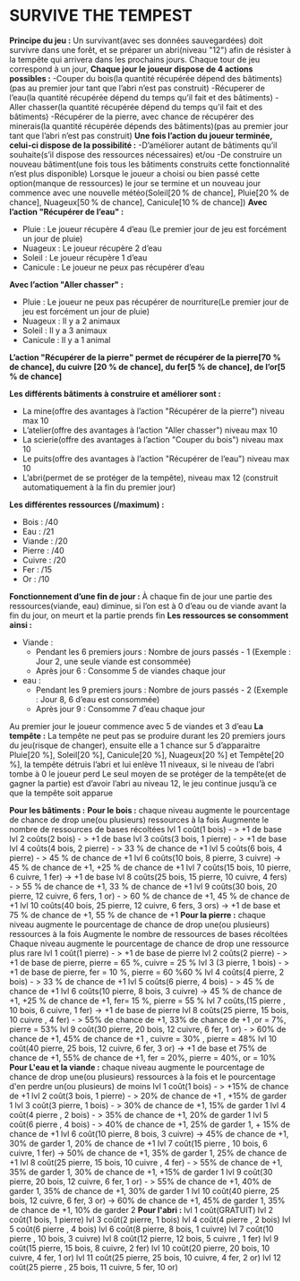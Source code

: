 SURVIVE THE TEMPEST
===================
**Principe du jeu :** Un survivant(avec ses données sauvegardées) doit survivre dans une forêt, et se préparer un abri(niveau "12") afin de résister à la tempête qui arrivera dans les
prochains jours.
Chaque tour de jeu correspond à un jour,
**Chaque jour le joueur dispose de 4 actions possibles :**
-Couper du bois(la quantité récupérée dépend des bâtiments)(pas au premier jour tant que l’abri n’est pas construit)
-Récuperer de l’eau(la quantité récupérée dépend du temps qu’il fait et des bâtiments)
-Aller chasser(la quantité récupérée dépend du temps qu’il fait et des bâtiments)
-Récupérer de la pierre, avec chance de récupérer des minerais(la quantité récupérée dépends des bâtiments)(pas au premier jour tant que l’abri n’est pas construit)
**Une fois l’action du joueur terminée, celui-ci dispose de la possibilité :**
-D’améliorer autant de bâtiments qu’il souhaite(s’il dispose des ressources nécessaires)
et/ou -De construire un nouveau bâtiment(une fois tous les bâtiments construits cette fonctionnalité n’est plus disponible)
Lorsque le joueur a choisi ou bien passé cette option(manque de ressources) le jour se termine
et un nouveau jour commence avec une nouvelle météo(Soleil[20 % de chance], Pluie[20 % de chance], Nuageux[50 % de chance], Canicule[10 % de chance])
**Avec l’action "Récupérer de l’eau" :**
- Pluie : Le joueur récupère 4 d’eau (Le premier jour de jeu est forcément un jour de pluie)
- Nuageux : Le joueur récupère 2 d’eau
- Soleil : Le joueur récupère 1 d’eau
- Canicule : Le joueur ne peux pas récupérer d’eau

**Avec l’action "Aller chasser" :**
- Pluie : Le joueur ne peux pas récupérer de nourriture(Le premier jour de jeu est forcément un jour de pluie)
- Nuageux : Il y a 2 animaux
- Soleil : Il y a 3 animaux
- Canicule : Il y a 1 animal

**L’action "Récupérer de la pierre" permet de récupérer de la pierre[70 % de chance], du cuivre [20 % de chance], du fer[5 % de chance], de l’or[5 % de chance]**

**Les différents bâtiments à construire et améliorer sont :**
- La mine(offre des avantages à l’action "Récupérer de la pierre") niveau max 10
- L’atelier(offre des avantages à l’action "Aller chasser") niveau max 10
- La scierie(offre des avantages à l’action "Couper du bois") niveau max 10
- Le puits(offre des avantages à l’action "Récupérer de l’eau") niveau max 10
- L’abri(permet de se protéger de la tempête), niveau max 12 (construit automatiquement à la fin du premier jour)

**Les différentes ressources (/maximum) :**
- Bois : /40
- Eau : /21
- Viande : /20
- Pierre : /40
- Cuivre : /20
- Fer : /15
- Or : /10

**Fonctionnement d’une fin de jour :**
À chaque fin de jour une partie des ressources(viande, eau) diminue, si l’on est à 0 d’eau ou de viande avant la fin du jour, on meurt et la partie prends fin
**Les ressources se consomment ainsi :**
- Viande :
    - Pendant les 6 premiers jours : Nombre de jours passés - 1 (Exemple : Jour 2, une seule viande est consommée)
    - Après jour 6 : Consomme 5 de viandes chaque jour
- eau :
    - Pendant les 9 premiers jours : Nombre de jours passés - 2 (Exemple : Jour 8, 6 d’eau est consommée)
    - Après jour 9 : Consomme 7 d’eau chaque jour

Au premier jour le joueur commence avec 5 de viandes et 3 d’eau
**La tempête :**
La tempête ne peut pas se produire durant les 20 premiers jours du jeu(risque de changer), ensuite elle a 1 chance sur 5 d’apparaitre
Pluie[20 %], Soleil[20 %], Canicule[20 %], Nuageux[20 %] et Tempête[20 %], la tempête détruis l’abri et lui enlève 11 niveaux, si le niveau de l’abri tombe à 0 le joueur perd
Le seul moyen de se protéger de la tempête(et de gagner la partie) est d’avoir l’abri au niveau 12, le jeu continue jusqu’à ce que la tempête soit apparue

**Pour les bâtiments :**
**Pour le bois :**
chaque niveau augmente le pourcentage de chance de drop une(ou plusieurs) ressources à la fois
Augmente le nombre de ressources de bases récoltées
lvl 1 coût(1 bois) - > +1 de base
lvl 2 coûts(2 bois) - > +1 de base
lvl 3 coûts(3 bois, 1 pierre) - > +1 de base
lvl 4 coûts(4 bois, 2 pierre) - > 33 % de chance de +1
lvl 5 coûts(6 bois, 4 pierre) - > 45 % de chance de +1
lvl 6 coûts(10 bois, 8 pierre, 3 cuivre) -> 45 % de chance de +1, +25 % de chance de +1
lvl 7 coûts(15 bois, 10 pierre, 6 cuivre, 1 fer) -> +1 de base
lvl 8 coûts(25 bois, 15 pierre, 10 cuivre, 4 fers) - > 55 % de chance de +1, 33 % de chance de +1
lvl 9 coûts(30 bois, 20 pierre, 12 cuivre, 6 fers, 1 or) - > 60 % de chance de +1, 45 % de chance de +1
lvl 10 coûts(40 bois, 25 pierre, 12 cuivre, 6 fers, 3 ors) -> +1 de base et 75 % de chance de +1, 55 % de chance de +1
**Pour la pierre :**
chaque niveau augmente le pourcentage de chance de drop une(ou plusieurs) ressources à la fois
Augmente le nombre de ressources de bases récoltées
Chaque niveau augmente le pourcentage de chance de drop une ressource plus rare
lvl 1 coût(1 pierre) - > +1 de base de pierre
lvl 2 coûts(2 pierre) - > +1 de base de pierre, pierre = 65 %, cuivre = 25 %
lvl 3  (3 pierre, 1 bois) - > +1 de base de pierre, fer = 10 %, pierre = 60 %60 %
lvl 4 coûts(4 pierre, 2 bois) - >  33 % de chance de +1
lvl 5 coûts(6 pierre, 4 bois) - > 45 % de chance de +1
lvl 6 coûts(10 pierre, 8 bois, 3 cuivre) -> 45 % de chance de +1, +25 % de chance de +1, fer= 15 %, pierre = 55 %
lvl 7 coûts,(15 pierre , 10 bois, 6 cuivre, 1 fer) -> +1 de base de pierre
lvl 8 coûts(25 pierre, 15 bois, 10 cuivre , 4 fer) - > 55% de chance de +1, 33% de chance de +1 ,or = 7%, pierre = 53%
lvl 9 coût(30 pierre, 20 bois, 12 cuivre, 6 fer, 1 or) - > 60% de chance de +1, 45% de chance de +1 , cuivre = 30% , pierre = 48%
lvl 10 coût(40 pierre, 25 bois, 12 cuivre, 6 fer, 3 or) -> +1 de base et 75% de chance de +1, 55% de chance de +1, fer = 20%, pierre = 40%, or = 10%
**Pour L'eau et la viande :**
chaque niveau augmente le pourcentage de chance de drop une(ou plusieurs) ressources à la fois
et le pourcentage d'en perdre un(ou plusieurs) de moins
lvl 1 coût(1 bois) - > +15% de chance de +1
lvl 2 coût(3 bois, 1 pierre) - > 20% de chance de +1 , +15% de garder 1
lvl 3 coût(3 pierre, 1 bois) - > 30% de chance de +1, 15% de garder 1
lvl 4 coût(4 pierre , 2 bois) - > 35% de chance de +1, 20% de garder 1
lvl 5 coût(6 pierre , 4 bois) - > 40% de chance de +1, 25% de garder 1, + 15% de chance de +1
lvl 6 coût(10 pierre, 8 bois, 3 cuivre) -> 45% de chance de +1, 30% de garder 1, 20% de chance de +1
lvl 7 coût(15 pierre , 10 bois, 6 cuivre, 1 fer) -> 50% de chance de +1, 35% de garder 1, 25% de chance de +1
lvl 8 coût(25 pierre, 15 bois, 10 cuivre , 4 fer) - > 55% de chance de +1, 35% de garder 1, 30% de chance de +1, +15% de garder 1
lvl 9 coût(30 pierre, 20 bois, 12 cuivre, 6 fer, 1 or) - > 55% de chance de +1, 40% de garder 1, 35% de chance de +1, 30% de garder 1
lvl 10 coût(40 pierre, 25 bois, 12 cuivre, 6 fer, 3 or) -> 60% de chance de +1, 45% de garder 1, 35% de chance de +1, 10% de garder 2
**Pour l'abri :**
lvl 1 coût(GRATUIT)
lvl 2 coût(1 bois, 1 pierre)
lvl 3 coût(2 pierre, 1 bois)
lvl 4 coût(4 pierre , 2 bois)
lvl 5 coût(6 pierre , 4 bois)
lvl 6 coût(8 pierre, 8 bois, 1 cuivre)
lvl 7 coût(10 pierre , 10 bois, 3 cuivre)
lvl 8 coût(12 pierre, 12 bois, 5 cuivre , 1 fer)
lvl 9 coût(15 pierre, 15 bois, 8 cuivre, 2 fer)
lvl 10 coût(20 pierre, 20 bois, 10 cuivre, 4 fer, 1 or)
lvl 11 coût(25 pierre, 25 bois, 10 cuivre, 4 fer, 2 or)
lvl 12 coût(25 pierre , 25 bois, 11 cuivre, 5 fer, 10 or)
